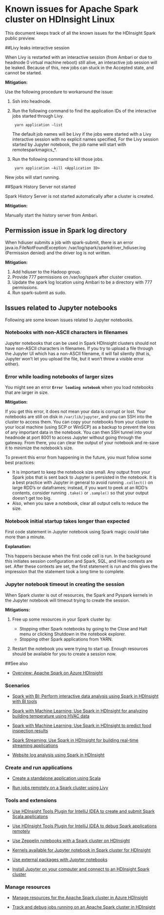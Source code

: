 <properties 
	pageTitle="Known issues of Apache Spark in HDInsight | Microsoft Azure" 
	description="Known issues of Apache Spark in HDInsight." 
	services="hdinsight" 
	documentationCenter="" 
	authors="mumian" 
	manager="paulettm" 
	editor="cgronlun"
	tags="azure-portal"/>

<tags 
	ms.service="hdinsight" 
	ms.workload="big-data" 
	ms.tgt_pltfrm="na" 
	ms.devlang="na" 
	ms.topic="article" 
	ms.date="08/25/2016" 
	ms.author="nitinme"/>

# Known issues for Apache Spark cluster on HDInsight Linux

This document keeps track of all the known issues for the HDInsight Spark public preview.  

##Livy leaks interactive session
 
When Livy is restarted with an interactive session (from Ambari or due to headnode 0 virtual machine reboot) still alive, an interactive job session will be leaked. Because of this, new jobs can stuck in the Accepted state, and cannot be started.

**Mitigation:**

Use the following procedure to workaround the issue:

1. Ssh into headnode. 
2. Run the following command to find the application IDs of the interactive jobs started through Livy. 

        yarn application –list

    The default job names will be Livy if the jobs were started with a Livy interactive session with no explicit names specified, For the Livy session started by Jupyter notebook, the job name will start with remotesparkmagics_*. 

3. Run the following command to kill those jobs. 

        yarn application –kill <Application ID>

New jobs will start running. 

##Spark History Server not started 

Spark History Server is not started automatically after a cluster is created.  

**Mitigation:** 

Manually start the history server from Ambari.

## Permission issue in Spark log directory 

When hdiuser submits a job with spark-submit, there is an error java.io.FileNotFoundException: /var/log/spark/sparkdriver_hdiuser.log (Permission denied) and the driver log is not written. 

**Mitigation:**
 
1. Add hdiuser to the Hadoop group. 
2. Provide 777 permissions on /var/log/spark after cluster creation. 
3. Update the spark log location using Ambari to be a directory with 777 permissions.  
4. Run spark-submit as sudo.  

## Issues related to Jupyter notebooks

Following are some known issues related to Jupyter notebooks.


### Notebooks with non-ASCII characters in filenames

Jupyter notebooks that can be used in Spark HDInsight clusters should not have non-ASCII characters in filenames. If you try to upload a file through the Jupyter UI which has a non-ASCII filename, it will fail silently (that is, Jupyter won’t let you upload the file, but it won’t throw a visible error either). 

### Error while loading notebooks of larger sizes

You might see an error **`Error loading notebook`** when you load notebooks that are larger in size.  

**Mitigation:**

If you get this error, it does not mean your data is corrupt or lost.  Your notebooks are still on disk in `/var/lib/jupyter`, and you can SSH into the cluster to access them. You can copy your notebooks from your cluster to your local machine (using SCP or WinSCP) as a backup to prevent the loss of any important data in the notebook. You can then SSH tunnel into your headnode at port 8001 to access Jupyter without going through the gateway.  From there, you can clear the output of your notebook and re-save it to minimize the notebook’s size.

To prevent this error from happening in the future, you must follow some best practices:

* It is important to keep the notebook size small. Any output from your Spark jobs that is sent back to Jupyter is persisted in the notebook.  It is a best practice with Jupyter in general to avoid running `.collect()` on large RDD’s or dataframes; instead, if you want to peek at an RDD’s contents, consider running `.take()` or `.sample()` so that your output doesn’t get too big.
* Also, when you save a notebook, clear all output cells to reduce the size.

### Notebook initial startup takes longer than expected 

First code statement in Jupyter notebook using Spark magic could take more than a minute.  

**Explanation:**
 
This happens because when the first code cell is run. In the background this initiates session configuration and Spark, SQL, and Hive contexts are set. After these contexts are set, the first statement is run and this gives the impression that the statement took a long time to complete.

### Jupyter notebook timeout in creating the session

When Spark cluster is out of resources, the Spark and Pyspark kernels in the Jupyter notebook will timeout trying to create the session. 

**Mitigations:** 

1. Free up some resources in your Spark cluster by:

    - Stopping other Spark notebooks by going to the Close and Halt menu or clicking Shutdown in the notebook explorer.
    - Stopping other Spark applications from YARN.

2. Restart the notebook you were trying to start up. Enough resources should be available for you to create a session now.

##See also

* [Overview: Apache Spark on Azure HDInsight](hdinsight-apache-spark-overview.md)

### Scenarios

* [Spark with BI: Perform interactive data analysis using Spark in HDInsight with BI tools](hdinsight-apache-spark-use-bi-tools.md)

* [Spark with Machine Learning: Use Spark in HDInsight for analyzing building temperature using HVAC data](hdinsight-apache-spark-ipython-notebook-machine-learning.md)

* [Spark with Machine Learning: Use Spark in HDInsight to predict food inspection results](hdinsight-apache-spark-machine-learning-mllib-ipython.md)

* [Spark Streaming: Use Spark in HDInsight for building real-time streaming applications](hdinsight-apache-spark-eventhub-streaming.md)

* [Website log analysis using Spark in HDInsight](hdinsight-apache-spark-custom-library-website-log-analysis.md)

### Create and run applications

* [Create a standalone application using Scala](hdinsight-apache-spark-create-standalone-application.md)

* [Run jobs remotely on a Spark cluster using Livy](hdinsight-apache-spark-livy-rest-interface.md)

### Tools and extensions

* [Use HDInsight Tools Plugin for IntelliJ IDEA to create and submit Spark Scala applicatons](hdinsight-apache-spark-intellij-tool-plugin.md)

* [Use HDInsight Tools Plugin for IntelliJ IDEA to debug Spark applications remotely](hdinsight-apache-spark-intellij-tool-plugin-debug-jobs-remotely.md)

* [Use Zeppelin notebooks with a Spark cluster on HDInsight](hdinsight-apache-spark-use-zeppelin-notebook.md)

* [Kernels available for Jupyter notebook in Spark cluster for HDInsight](hdinsight-apache-spark-jupyter-notebook-kernels.md)

* [Use external packages with Jupyter notebooks](hdinsight-apache-spark-jupyter-notebook-use-external-packages.md)

* [Install Jupyter on your computer and connect to an HDInsight Spark cluster](hdinsight-apache-spark-jupyter-notebook-install-locally.md)

### Manage resources

* [Manage resources for the Apache Spark cluster in Azure HDInsight](hdinsight-apache-spark-resource-manager.md)

* [Track and debug jobs running on an Apache Spark cluster in HDInsight](hdinsight-apache-spark-job-debugging.md)